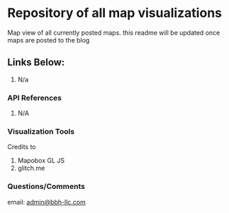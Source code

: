 Repository of all map visualizations
=================

Map view of all currently posted maps. this readme will be updated once maps are posted to the blog

Links Below:
------------
1. N/a

### API References

1. N/A

### Visualization Tools

Credits to
1. Mapobox GL JS
2. glitch.me

### Questions/Comments

email: admin@bbh-llc.com
